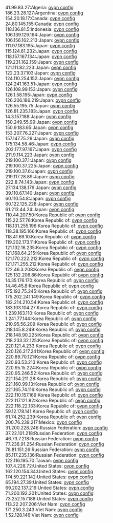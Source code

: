 41.99.83.27:Algeria: [ovpn config](vpn/41_99_83_27.ovpn)  
186.23.28.127:Argentina: [ovpn config](vpn/186_23_28_127.ovpn)  
154.20.18.17:Canada: [ovpn config](vpn/154_20_18_17.ovpn)  
24.80.145.155:Canada: [ovpn config](vpn/24_80_145_155.ovpn)  
118.136.81.5:Indonesia: [ovpn config](vpn/118_136_81_5.ovpn)  
106.139.129.164:Japan: [ovpn config](vpn/106_139_129_164.ovpn)  
106.156.162.213:Japan: [ovpn config](vpn/106_156_162_213.ovpn)  
111.97.183.195:Japan: [ovpn config](vpn/111_97_183_195.ovpn)  
115.124.61.232:Japan: [ovpn config](vpn/115_124_61_232.ovpn)  
118.157.167.134:Japan: [ovpn config](vpn/118_157_167_134.ovpn)  
119.231.162.159:Japan: [ovpn config](vpn/119_231_162_159.ovpn)  
121.111.82.223:Japan: [ovpn config](vpn/121_111_82_223.ovpn)  
122.23.37.103:Japan: [ovpn config](vpn/122_23_37_103.ovpn)  
124.110.254.152:Japan: [ovpn config](vpn/124_110_254_152.ovpn)  
124.241.163.51:Japan: [ovpn config](vpn/124_241_163_51.ovpn)  
126.108.99.153:Japan: [ovpn config](vpn/126_108_99_153.ovpn)  
126.1.58.195:Japan: [ovpn config](vpn/126_1_58_195.ovpn)  
126.206.186.219:Japan: [ovpn config](vpn/126_206_186_219.ovpn)  
126.55.195.75:Japan: [ovpn config](vpn/126_55_195_75.ovpn)  
126.81.235.183:Japan: [ovpn config](vpn/126_81_235_183.ovpn)  
14.3.157.188:Japan: [ovpn config](vpn/14_3_157_188.ovpn)  
150.249.55.99:Japan: [ovpn config](vpn/150_249_55_99.ovpn)  
150.9.183.65:Japan: [ovpn config](vpn/150_9_183_65.ovpn)  
153.207.76.227:Japan: [ovpn config](vpn/153_207_76_227.ovpn)  
157.147.75.29:Japan: [ovpn config](vpn/157_147_75_29.ovpn)  
175.134.58.46:Japan: [ovpn config](vpn/175_134_58_46.ovpn)  
202.177.97.167:Japan: [ovpn config](vpn/202_177_97_167.ovpn)  
211.9.114.223:Japan: [ovpn config](vpn/211_9_114_223.ovpn)  
219.100.37.1:Japan: [ovpn config](vpn/219_100_37_1.ovpn)  
219.100.37.225:Japan: [ovpn config](vpn/219_100_37_225.ovpn)  
219.100.37.6:Japan: [ovpn config](vpn/219_100_37_6.ovpn)  
219.117.28.89:Japan: [ovpn config](vpn/219_117_28_89.ovpn)  
222.8.74.143:Japan: [ovpn config](vpn/222_8_74_143.ovpn)  
27.134.138.179:Japan: [ovpn config](vpn/27_134_138_179.ovpn)  
39.110.67.140:Japan: [ovpn config](vpn/39_110_67_140.ovpn)  
60.110.54.8:Japan: [ovpn config](vpn/60_110_54_8.ovpn)  
60.122.125.228:Japan: [ovpn config](vpn/60_122_125_228.ovpn)  
61.213.44.24:Japan: [ovpn config](vpn/61_213_44_24.ovpn)  
110.44.207.50:Korea Republic of: [ovpn config](vpn/110_44_207_50.ovpn)  
115.22.57.76:Korea Republic of: [ovpn config](vpn/115_22_57_76.ovpn)  
118.131.255.196:Korea Republic of: [ovpn config](vpn/118_131_255_196.ovpn)  
118.38.195.166:Korea Republic of: [ovpn config](vpn/118_38_195_166.ovpn)  
118.41.69.10:Korea Republic of: [ovpn config](vpn/118_41_69_10.ovpn)  
119.202.173.11:Korea Republic of: [ovpn config](vpn/119_202_173_11.ovpn)  
121.132.16.235:Korea Republic of: [ovpn config](vpn/121_132_16_235.ovpn)  
121.168.64.215:Korea Republic of: [ovpn config](vpn/121_168_64_215.ovpn)  
121.170.222.212:Korea Republic of: [ovpn config](vpn/121_170_222_212.ovpn)  
121.171.255.212:Korea Republic of: [ovpn config](vpn/121_171_255_212.ovpn)  
122.46.3.208:Korea Republic of: [ovpn config](vpn/122_46_3_208.ovpn)  
125.132.206.86:Korea Republic of: [ovpn config](vpn/125_132_206_86.ovpn)  
14.35.176.170:Korea Republic of: [ovpn config](vpn/14_35_176_170.ovpn)  
14.46.45.8:Korea Republic of: [ovpn config](vpn/14_46_45_8.ovpn)  
175.192.75.245:Korea Republic of: [ovpn config](vpn/175_192_75_245.ovpn)  
175.202.241.149:Korea Republic of: [ovpn config](vpn/175_202_241_149.ovpn)  
182.214.210.54:Korea Republic of: [ovpn config](vpn/182_214_210_54.ovpn)  
183.103.104.27:Korea Republic of: [ovpn config](vpn/183_103_104_27.ovpn)  
1.239.163.110:Korea Republic of: [ovpn config](vpn/1_239_163_110.ovpn)  
1.241.77.144:Korea Republic of: [ovpn config](vpn/1_241_77_144.ovpn)  
210.95.56.209:Korea Republic of: [ovpn config](vpn/210_95_56_209.ovpn)  
218.145.8.249:Korea Republic of: [ovpn config](vpn/218_145_8_249.ovpn)  
218.148.90.225:Korea Republic of: [ovpn config](vpn/218_148_90_225.ovpn)  
218.233.32.125:Korea Republic of: [ovpn config](vpn/218_233_32_125.ovpn)  
220.121.4.233:Korea Republic of: [ovpn config](vpn/220_121_4_233.ovpn)  
220.126.217.241:Korea Republic of: [ovpn config](vpn/220_126_217_241.ovpn)  
220.89.70.121:Korea Republic of: [ovpn config](vpn/220_89_70_121.ovpn)  
220.93.53.213:Korea Republic of: [ovpn config](vpn/220_93_53_213.ovpn)  
220.95.15.224:Korea Republic of: [ovpn config](vpn/220_95_15_224.ovpn)  
220.95.246.52:Korea Republic of: [ovpn config](vpn/220_95_246_52.ovpn)  
221.154.211.28:Korea Republic of: [ovpn config](vpn/221_154_211_28.ovpn)  
221.160.99.13:Korea Republic of: [ovpn config](vpn/221_160_99_13.ovpn)  
221.165.74.116:Korea Republic of: [ovpn config](vpn/221_165_74_116.ovpn)  
222.110.157.169:Korea Republic of: [ovpn config](vpn/222_110_157_169.ovpn)  
222.117.121.82:Korea Republic of: [ovpn config](vpn/222_117_121_82.ovpn)  
222.118.22.133:Korea Republic of: [ovpn config](vpn/222_118_22_133.ovpn)  
59.12.178.141:Korea Republic of: [ovpn config](vpn/59_12_178_141.ovpn)  
61.74.252.239:Korea Republic of: [ovpn config](vpn/61_74_252_239.ovpn)  
200.76.239.217:Mexico: [ovpn config](vpn/200_76_239_217.ovpn)  
31.200.228.246:Russian Federation: [ovpn config](vpn/31_200_228_246.ovpn)  
37.22.101.218:Russian Federation: [ovpn config](vpn/37_22_101_218.ovpn)  
46.73.7.218:Russian Federation: [ovpn config](vpn/46_73_7_218.ovpn)  
77.236.91.254:Russian Federation: [ovpn config](vpn/77_236_91_254.ovpn)  
78.81.151.26:Russian Federation: [ovpn config](vpn/78_81_151_26.ovpn)  
85.117.235.136:Russian Federation: [ovpn config](vpn/85_117_235_136.ovpn)  
122.116.195.70:Taiwan: [ovpn config](vpn/122_116_195_70.ovpn)  
107.4.228.72:United States: [ovpn config](vpn/107_4_228_72.ovpn)  
162.120.154.34:United States: [ovpn config](vpn/162_120_154_34.ovpn)  
174.59.221.142:United States: [ovpn config](vpn/174_59_221_142.ovpn)  
65.194.27.39:United States: [ovpn config](vpn/65_194_27_39.ovpn)  
69.202.137.219:United States: [ovpn config](vpn/69_202_137_219.ovpn)  
71.200.192.201:United States: [ovpn config](vpn/71_200_192_201.ovpn)  
73.252.157.188:United States: [ovpn config](vpn/73_252_157_188.ovpn)  
113.22.207.206:Viet Nam: [ovpn config](vpn/113_22_207_206.ovpn)  
171.250.3.243:Viet Nam: [ovpn config](vpn/171_250_3_243.ovpn)  
1.52.128.146:Viet Nam: [ovpn config](vpn/1_52_128_146.ovpn)  
